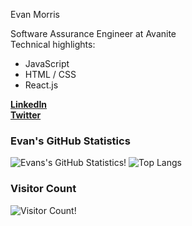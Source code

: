 Evan Morris

Software Assurance Engineer at Avanite <br>
Technical highlights: <br>
* JavaScript
* HTML / CSS
* React.js

**[LinkedIn](https://www.linkedin.com/in/morris-evan/)** <br>
**[Twitter](https://twitter.com/EvanJamesM)**

### Evan's GitHub Statistics
![Evans's GitHub Statistics!](https://github-readme-stats.vercel.app/api?username=evanmorrisdev&show_icons=true&theme=tokyonight)
![Top Langs](https://github-readme-stats.vercel.app/api/top-langs/?username=evanmorrisdev&theme=tokyonight)

### Visitor Count
![Visitor Count!](https://profile-counter.glitch.me/evanmorrisdev/count.svg)
